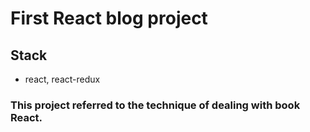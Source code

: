 # First React blog project


## Stack
- react, react-redux



### This project referred to the technique of dealing with book React.
